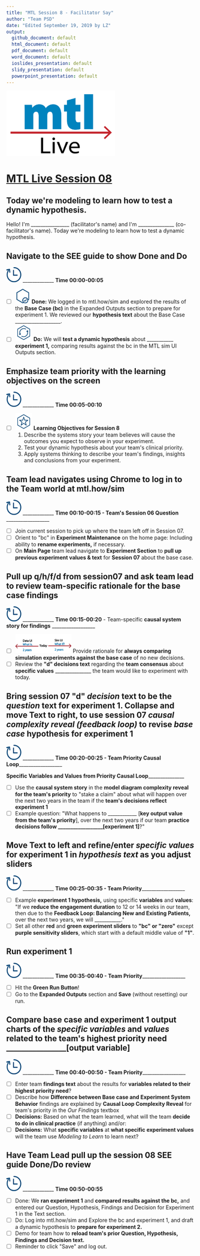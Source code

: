 ```yaml
---
title: "MTL Session 8 - Facilitator Say"
author: "Team PSD"
date: "Edited September 19, 2019 by LZ"
output: 
  github_document: default
  html_document: default
  pdf_document: default
  word_document: default
  ioslides_presentation: default
  slidy_presentation: default
  powerpoint_presentation: default
---
```


<img src = "https://github.com/lzim/teampsd/blob/master/resources/logos/mtl_live_sq_sm.png"
     height = "175" width = "290">

# [MTL Live Session 08](https://github.com/lzim/mtl/blob/master/blue/session08/s08_learner/mtl_session08_see.md "MTL Live Session 08")

## Today we're modeling to learn how to test a dynamic hypothesis.

Hello! I'm \________________ (facilitator's name) and I'm \_______________ (co-facilitator's name). Today we're modeling to learn how to test a dynamic hypothesis.

## Navigate to the SEE guide to show Done and Do

<img src = "https://github.com/lzim/teampsd/blob/master/resources/icons/timestamp.png" height = "40" width = "40" style ="display: inline-block"/> _____________ **Time 00:00-00:05**

- [ ] <img src = "https://github.com/lzim/teampsd/blob/master/resources/icons/done.png" height = "40" width = "40">  **Done:** We logged in to mtl.how/sim and explored the results of the **Base Case (bc)** in the Expanded Outputs section to prepare for experiment 1. We reviewed our **hypothesis text** about the Base Case ___________________.
- [ ] <img src = "https://github.com/lzim/teampsd/blob/master/resources/icons/do.png" height = "45" width = "45"> **Do:** We will **test a dynamic hypothesis** about ___________ **experiment 1,** comparing results against the bc in the MTL sim UI Outputs section.

## Emphasize team priority with the learning objectives on the screen

<img src = "https://github.com/lzim/teampsd/blob/master/resources/icons/timestamp.png" height = "40" width = "40" style ="display: inline-block"/> _____________ **Time 00:05-00:10**

- [ ] <img src = "https://github.com/lzim/teampsd/blob/master/resources/icons/learning_objectives.png" height = "45" width = "45"> **Learning Objectives for Session 8**
  1. Describe the systems story your team believes will cause the outcomes you expect to observe in your experiment.
  2. Test your dynamic hypothesis about your team's clinical priority.
  3. Apply systems thinking to describe your team's findings, insights and conclusions from your experiment.

## Team lead navigates using Chrome to log in to the Team world at **mtl.how/sim**

<img src = "https://github.com/lzim/teampsd/blob/master/resources/icons/timestamp.png" height = "40" width = "40" style ="display: inline-block"/> _____________ **Time 00:10-00:15 - Team's Session 06 Question** __________________

- [ ] Join current session to pick up where the team left off in Session 07.
- [ ] Orient to "bc" in **Experiment Maintenance** on the home page: Including ability to **rename experiments,** if necessary.
- [ ] On **Main Page** team lead navigate to **Experiment Section** to **pull up previous experiment values & text** for **Session 07** about the base case.

## Pull up **q/h/f/d** from session07 and ask **team lead** to review **team-specific** rationale for the **base case** findings

<img src = "https://github.com/lzim/teampsd/blob/master/resources/icons/timestamp.png" height = "40" width = "40" style ="display: inline-block"/> _____________ **Time 00:15-00:20** - Team-specific **causal system story for findings** __________________

- [ ] <img src = "https://raw.githubusercontent.com/lzim/teampsd/master/resources/illustrations/data_ui_sim_ui.png" height = "50" width = "150"> Provide rationale for **always comparing simulation experiments against the base case** of no new decisions.
- [ ] Review the **"d" decisions text** regarding the **team consensus** about **specific values** _______________ the team would like to experiment with today.

## Bring session 07 "d" _decision_ text to be the _question_ text for experiment 1. Collapse and move Text to right, to use session 07 _causal complexity reveal (feedback loop)_ to revise _base case_ hypothesis for experiment 1

<img src = "https://github.com/lzim/teampsd/blob/master/resources/icons/timestamp.png" height = "40" width = "40" style ="display: inline-block"/> _____________ **Time 00:20-00:25 - Team Priority Causal Loop**__________________

**Specific Variables and Values from Priority Causal Loop**_______________

- [ ] Use the **causal system story** in the **model diagram complexity reveal for the team's priority** to "stake a claim" about what will happen over the next two years in the team if the **team's decisions reflect experiment 1**
- [ ] Example question: "What happens to ____________ [**key output value from the team's priority**], over the next two years if our team **practice decisions follow __________________[experiment 1]**?"

## Move Text to left and refine/enter _specific values_ for experiment 1 in *hypothesis text* as you adjust sliders

<img src = "https://github.com/lzim/teampsd/blob/master/resources/icons/timestamp.png" height = "40" width = "40" style ="display: inline-block"/> _____________ **Time 00:25-00:35  - Team Priority**__________________

- [ ] Example **experiment 1 hypothesis,** using specific **variables** and **values**: "If we **reduce the engagement duration** to 12 or 14 weeks in our team, then due to the **Feedback Loop: Balancing New and Existing Patients,** over the next two years, we will ___________."
- [ ] Set all other **red** and **green** **experiment sliders** to **"bc" or "zero"** except **purple sensitivity sliders**, which start with a default middle value of **"1"**.

## Run experiment 1

<img src = "https://github.com/lzim/teampsd/blob/master/resources/icons/timestamp.png" height = "40" width = "40" style ="display: inline-block"/> _____________ **Time 00:35-00:40  - Team Priority**__________________

- [ ] Hit the **Green Run Button**!
- [ ] Go to the **Expanded Outputs** section and **Save** (without resetting) our run.

## Compare **base case** and **experiment 1** output charts of the _specific variables_ and _values_ related to the team's highest priority need ________________[output variable]

<img src = "https://github.com/lzim/teampsd/blob/master/resources/icons/timestamp.png" height = "40" width = "40" style ="display: inline-block"/> _____________ **Time 00:40-00:50 - Team Priority**__________________

- [ ] Enter team **findings text** about the results for **variables related to their highest priority need**?
- [ ] Describe how **Difference between Base case and Experiment System Behavior** findings are explained by **Causal Loop Complexity Reveal** for team's priority in the *Our Findings* textbox
- [ ] **Decisions:** Based on what the team learned, what will the team **decide to do in clinical practice** (if anything) and/or:
- [ ] **Decisions:** What **specific variables** at **what specific experiment values**  will the team use _Modeling to Learn_ to learn next?

## Have Team Lead pull up the session 08 SEE guide Done/Do review

<img src = "https://github.com/lzim/teampsd/blob/master/resources/icons/timestamp.png" height = "40" width = "40" style ="display: inline-block"/> _____________ **Time 00:50-00:55**

- [ ] Done: We **ran experiment 1** and **compared results against the bc,** and entered our Question, Hypothesis, Findings and Decision for Experiment 1 in the Text section.
- [ ] Do: Log into mtl.how/sim and Explore the bc and experiment 1, and draft a dynamic hypothesis to **prepare for experiment 2.**
- [ ] Demo for team how to **reload team's prior Question, Hypothesis, Findings and Decision text.**
- [ ] Reminder to click "Save" and log out.
